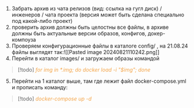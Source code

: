 1. Забрать архив из чата релизов (вид: ссылка на гугл диск) / инженеров / чата проекта (версия может быть сделана специально под какой-либо проект)
2. проверить архив должны быть целостны все файлы, в архиве должны быть актуальные версии образов, конфигов, докер-компоуза
3. Проверяем конфигурационные файлы в каталоге config/ , на 21.08.24 файлы выглядят так:![[Pasted image 20240821110242.png]]
4. Перейти в каталог images/ и загружаем образы командой
> [!todo] 
> <span style="color: #f4a448">*for img in \*.img; do docker load -i "$img"; done*</span> 
5. Перейти на 1 каталог выше, там где лежит файл docker-compose.yml и прописать команду:
> [!todo] 
> <span style="color: #f4a448">*docker-compose up -d*</span>

